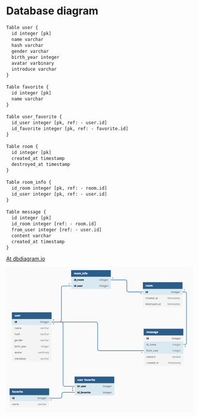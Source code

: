 # Database diagram

```
Table user {
  id integer [pk]
  name varchar
  hash varchar
  gender varchar
  birth_year integer
  avatar varbinary
  introduce varchar
}

Table favorite {
  id integer [pk]
  name varchar
}

Table user_favorite {
  id_user integer [pk, ref: - user.id]
  id_favorite integer [pk, ref: - favorite.id]
}

Table room {
  id integer [pk]
  created_at timestamp
  destroyed_at timestamp  
}

Table room_info {
  id_room integer [pk, ref: - room.id]
  id_user integer [pk, ref: - user.id]
}

Table message {
  id integer [pk]
  id_room integer [ref: - room.id]
  from_user integer [ref: - user.id]
  content varchar
  created_at timestamp
}
```

[At dbdiagram.io](https://dbdiagram.io/d/5ccfee17f7c5bb70c72fe140)

![Database diagram image](database.png)